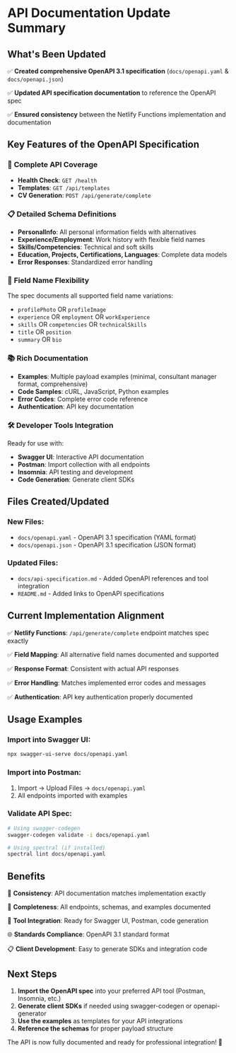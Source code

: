 # API Documentation Update Summary

## What's Been Updated

✅ **Created comprehensive OpenAPI 3.1 specification** (`docs/openapi.yaml` & `docs/openapi.json`)

✅ **Updated API specification documentation** to reference the OpenAPI spec

✅ **Ensured consistency** between the Netlify Functions implementation and documentation

## Key Features of the OpenAPI Specification

### 🎯 **Complete API Coverage**
- **Health Check**: `GET /health`
- **Templates**: `GET /api/templates`  
- **CV Generation**: `POST /api/generate/complete`

### 📋 **Detailed Schema Definitions**
- **PersonalInfo**: All personal information fields with alternatives
- **Experience/Employment**: Work history with flexible field names
- **Skills/Competencies**: Technical and soft skills
- **Education, Projects, Certifications, Languages**: Complete data models
- **Error Responses**: Standardized error handling

### 🔄 **Field Name Flexibility**
The spec documents all supported field name variations:
- `profilePhoto` OR `profileImage`
- `experience` OR `employment` OR `workExperience` 
- `skills` OR `competencies` OR `technicalSkills`
- `title` OR `position`
- `summary` OR `bio`

### 📚 **Rich Documentation**
- **Examples**: Multiple payload examples (minimal, consultant manager format, comprehensive)
- **Code Samples**: cURL, JavaScript, Python examples
- **Error Codes**: Complete error code reference
- **Authentication**: API key documentation

### 🛠️ **Developer Tools Integration**
Ready for use with:
- **Swagger UI**: Interactive API documentation
- **Postman**: Import collection with all endpoints
- **Insomnia**: API testing and development
- **Code Generation**: Generate client SDKs

## Files Created/Updated

### New Files:
- `docs/openapi.yaml` - OpenAPI 3.1 specification (YAML format)
- `docs/openapi.json` - OpenAPI 3.1 specification (JSON format)

### Updated Files:
- `docs/api-specification.md` - Added OpenAPI references and tool integration
- `README.md` - Added links to OpenAPI specifications

## Current Implementation Alignment

✅ **Netlify Functions**: `/api/generate/complete` endpoint matches spec exactly

✅ **Field Mapping**: All alternative field names documented and supported

✅ **Response Format**: Consistent with actual API responses

✅ **Error Handling**: Matches implemented error codes and messages

✅ **Authentication**: API key authentication properly documented

## Usage Examples

### Import into Swagger UI:
```bash
npx swagger-ui-serve docs/openapi.yaml
```

### Import into Postman:
1. Import → Upload Files → `docs/openapi.yaml`
2. All endpoints imported with examples

### Validate API Spec:
```bash
# Using swagger-codegen
swagger-codegen validate -i docs/openapi.yaml

# Using spectral (if installed)
spectral lint docs/openapi.yaml
```

## Benefits

🎯 **Consistency**: API documentation matches implementation exactly

📖 **Completeness**: All endpoints, schemas, and examples documented

🔧 **Tool Integration**: Ready for Swagger UI, Postman, code generation

🌐 **Standards Compliance**: OpenAPI 3.1 standard format

📋 **Client Development**: Easy to generate SDKs and integration code

## Next Steps

1. **Import the OpenAPI spec** into your preferred API tool (Postman, Insomnia, etc.)
2. **Generate client SDKs** if needed using swagger-codegen or openapi-generator
3. **Use the examples** as templates for your API integrations
4. **Reference the schemas** for proper payload structure

The API is now fully documented and ready for professional integration! 🚀